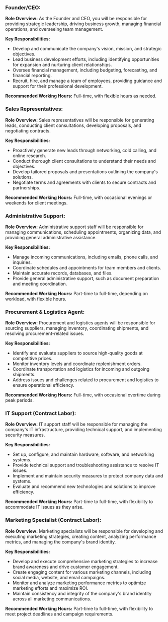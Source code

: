 ### Founder/CEO:

**Role Overview:** As the Founder and CEO, you will be responsible for providing strategic leadership, driving business growth, managing financial operations, and overseeing team management.

**Key Responsibilities:**
- Develop and communicate the company's vision, mission, and strategic objectives.
- Lead business development efforts, including identifying opportunities for expansion and nurturing client relationships.
- Oversee financial management, including budgeting, forecasting, and financial reporting.
- Recruit, hire, and manage a team of employees, providing guidance and support for their professional development.

**Recommended Working Hours:** Full-time, with flexible hours as needed.

### Sales Representatives:

**Role Overview:** Sales representatives will be responsible for generating leads, conducting client consultations, developing proposals, and negotiating contracts.

**Key Responsibilities:**
- Proactively generate new leads through networking, cold calling, and online research.
- Conduct thorough client consultations to understand their needs and objectives.
- Develop tailored proposals and presentations outlining the company's solutions.
- Negotiate terms and agreements with clients to secure contracts and partnerships.

**Recommended Working Hours:** Full-time, with occasional evenings or weekends for client meetings.

### Administrative Support:

**Role Overview:** Administrative support staff will be responsible for managing communications, scheduling appointments, organizing data, and providing general administrative assistance.

**Key Responsibilities:**
- Manage incoming communications, including emails, phone calls, and inquiries.
- Coordinate schedules and appointments for team members and clients.
- Maintain accurate records, databases, and files.
- Provide general administrative support, such as document preparation and meeting coordination.

**Recommended Working Hours:** Part-time to full-time, depending on workload, with flexible hours.

### Procurement & Logistics Agent:

**Role Overview:** Procurement and logistics agents will be responsible for sourcing suppliers, managing inventory, coordinating shipments, and resolving procurement-related issues.

**Key Responsibilities:**
- Identify and evaluate suppliers to source high-quality goods at competitive prices.
- Monitor inventory levels and coordinate replenishment orders.
- Coordinate transportation and logistics for incoming and outgoing shipments.
- Address issues and challenges related to procurement and logistics to ensure operational efficiency.

**Recommended Working Hours:** Full-time, with occasional overtime during peak periods.

### IT Support (Contract Labor):

**Role Overview:** IT support staff will be responsible for managing the company's IT infrastructure, providing technical support, and implementing security measures.

**Key Responsibilities:**
- Set up, configure, and maintain hardware, software, and networking systems.
- Provide technical support and troubleshooting assistance to resolve IT issues.
- Implement and maintain security measures to protect company data and systems.
- Evaluate and recommend new technologies and solutions to improve efficiency.

**Recommended Working Hours:** Part-time to full-time, with flexibility to accommodate IT issues as they arise.

### Marketing Specialist (Contract Labor):

**Role Overview:** Marketing specialists will be responsible for developing and executing marketing strategies, creating content, analyzing performance metrics, and managing the company's brand identity.

**Key Responsibilities:**
- Develop and execute comprehensive marketing strategies to increase brand awareness and drive customer engagement.
- Create engaging content for various marketing channels, including social media, website, and email campaigns.
- Monitor and analyze marketing performance metrics to optimize marketing efforts and maximize ROI.
- Maintain consistency and integrity of the company's brand identity across all marketing communications.

**Recommended Working Hours:** Part-time to full-time, with flexibility to meet project deadlines and campaign requirements.
